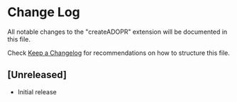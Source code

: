 # Change Log

All notable changes to the "createADOPR" extension will be documented in this file.

Check [Keep a Changelog](http://keepachangelog.com/) for recommendations on how to structure this file.

## [Unreleased]

- Initial release